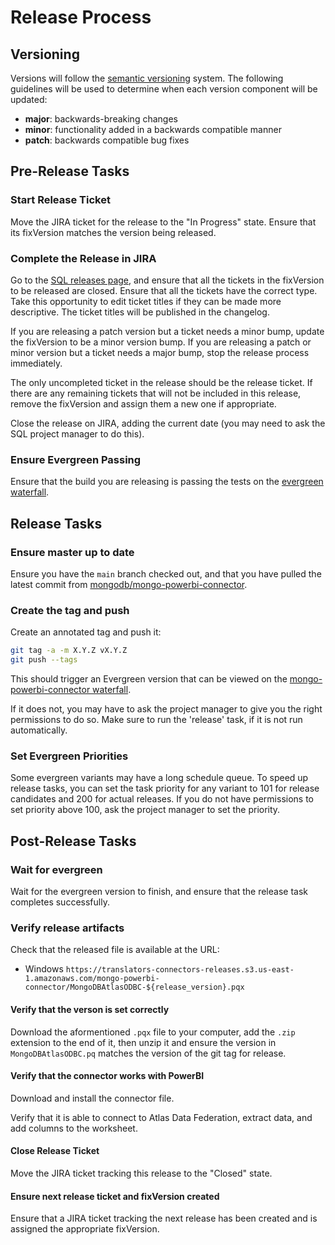 # Release Process

## Versioning

Versions will follow the [semantic versioning](https://semver.org/) system.
The following guidelines will be used to determine when each version component will be updated:
- **major**: backwards-breaking changes
- **minor**: functionality added in a backwards compatible manner
- **patch**: backwards compatible bug fixes

## Pre-Release Tasks

### Start Release Ticket

Move the JIRA ticket for the release to the "In Progress" state.
Ensure that its fixVersion matches the version being released.

### Complete the Release in JIRA

Go to the [SQL releases page](https://jira.mongodb.org/projects/SQL?selectedItem=com.atlassian.jira.jira-projects-plugin%3Arelease-page&status=unreleased), and ensure that all the tickets in the fixVersion to be released are closed.
Ensure that all the tickets have the correct type. Take this opportunity to edit ticket titles if they can be made more descriptive.
The ticket titles will be published in the changelog.

If you are releasing a patch version but a ticket needs a minor bump, update the fixVersion to be a minor version bump.
If you are releasing a patch or minor version but a ticket needs a major bump, stop the release process immediately.

The only uncompleted ticket in the release should be the release ticket.
If there are any remaining tickets that will not be included in this release, remove the fixVersion and assign them a new one if appropriate.

Close the release on JIRA, adding the current date (you may need to ask the SQL project manager to do this).

### Ensure Evergreen Passing

Ensure that the build you are releasing is passing the tests on the
[evergreen waterfall](https://evergreen.mongodb.com/waterfall/mongo-powerbi-connector).

## Release Tasks

### Ensure master up to date

Ensure you have the `main` branch checked out, and that you have pulled the latest
commit from [mongodb/mongo-powerbi-connector](https://github.com/mongodb/mongo-powerbi-connector).

### Create the tag and push

Create an annotated tag and push it:

```sh
git tag -a -m X.Y.Z vX.Y.Z
git push --tags
```

This should trigger an Evergreen version that can be viewed on the
[mongo-powerbi-connector waterfall](https://evergreen.mongodb.com/waterfall/mongo-powerbi-connector).

If it does not, you may have to ask the project manager to give you the right permissions to do so.
Make sure to run the 'release' task, if it is not run automatically.

### Set Evergreen Priorities

Some evergreen variants may have a long schedule queue.
To speed up release tasks, you can set the task priority for any variant to 101 for release candidates and 200 for actual releases.
If you do not have permissions to set priority above 100, ask the project manager to set the
priority.

## Post-Release Tasks

### Wait for evergreen

Wait for the evergreen version to finish, and ensure that the release task completes successfully.

### Verify release artifacts

Check that the released file is available at the URL:
- Windows
`https://translators-connectors-releases.s3.us-east-1.amazonaws.com/mongo-powerbi-connector/MongoDBAtlasODBC-${release_version}.pqx`

#### Verify that the verson is set correctly

Download the aformentioned `.pqx` file to your computer, add the `.zip` extension to the end of it, then unzip it and ensure the version in `MongoDBAtlasODBC.pq` matches the version of the git tag for release.

#### Verify that the connector works with PowerBI

Download and install the connector file.

Verify that it is able to connect to Atlas Data Federation, extract data,
and add columns to the worksheet.

#### Close Release Ticket

Move the JIRA ticket tracking this release to the "Closed" state.

#### Ensure next release ticket and fixVersion created

Ensure that a JIRA ticket tracking the next release has been created
and is assigned the appropriate fixVersion.
